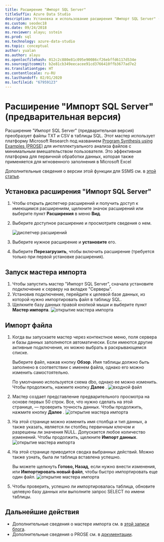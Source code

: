 ```yaml
---
title: Расширение "Импорт SQL Server"
titleSuffix: Azure Data Studio
description: Установка и использование расширения "Импорт SQL Server" (предварительная версия) для Azure Data Studio
ms.custom: seodec18
ms.date: 09/24/2018
ms.reviewer: alayu; sstein
ms.prod: sql
ms.technology: azure-data-studio
ms.topic: conceptual
author: yualan
ms.author: alayu
ms.openlocfilehash: 012c2c880e81c095e90086cf26ebffd6117d534e
ms.sourcegitcommit: b2e81cb349eecacee91cd3766410ffb3677ad7e2
ms.translationtype: HT
ms.contentlocale: ru-RU
ms.lasthandoff: 02/01/2020
ms.locfileid: "67959123"
---
```

# <a name="sql-server-import-extension-preview"></a>Расширение "Импорт SQL Server" (предварительная версия)

Расширение "Импорт SQL Server" (предварительная версия) преобразует файлы TXT и CSV в таблицы SQL. Этот мастер использует платформу Microsoft Research под названием [Program Synthesis using Examples (PROSE)](https://microsoft.github.io/prose/) для интеллектуального анализа файлов с минимальным вмешательством пользователя. Это эффективная платформа для первичной обработки данных, которая также применяется для мгновенного заполнения в Microsoft Excel

Дополнительные сведения о версии этой функции для SSMS см. в [этой статье](https://docs.microsoft.com/sql/relational-databases/import-export/import-flat-file-wizard).


## <a name="install-the-sql-server-import-extension"></a>Установка расширения "Импорт SQL Server"

1. Чтобы открыть диспетчер расширений и получить доступ к имеющимся расширениям, щелкните значок расширений или выберите пункт **Расширения** в меню **Вид**.
2. Выберите доступное расширение и просмотрите сведения о нем.

   ![диспетчер расширений](media/sql-server-import-extension/import-wizard-install.png)

1. Выберите нужное расширение и **установите** его.
2. Выберите **Перезагрузить**, чтобы включить расширение (требуется только при первой установке расширения).

## <a name="start-import-wizard"></a>Запуск мастера импорта

1. Чтобы запустить мастер "Импорт SQL Server", сначала установите подключение к серверу на вкладке "Серверы".
2. Установив подключение, перейдите к целевой базе данных, из которой нужно импортировать файл в таблицу SQL.
3. Щелкните базу данных правой кнопкой мыши и выберите пункт **Мастер импорта**.
    ![открытие мастера импорта](media/sql-server-import-extension/open-import-wizard.png)

## <a name="importing-a-file"></a>Импорт файла
1. Когда вы запускаете мастер через контекстное меню, поля сервера и базы данных заполняются автоматически. Если имеются другие активные подключения, их можно выбрать в раскрывающемся списке. 
    
    Выберите файл, нажав кнопку **Обзор**. Имя таблицы должно быть заполнено в соответствии с именем файла, однако его можно изменить самостоятельно.

    По умолчанию используется схема dbo, однако ее можно изменить. Чтобы продолжить, нажмите кнопку **Далее** .
    ![входной файл](media/sql-server-import-extension/import-wizard-input-file.png)
1. Мастер создает представление предварительного просмотра на основе первых 50 строк. Все, что нужно сделать на этой странице, — проверить точность данных. Чтобы продолжить, нажмите кнопку **Далее** .
    ![открытие мастера импорта](media/sql-server-import-extension/import-wizard-preview-data.png)
2. На этой странице можно изменить имя столбца и тип данных, а также указать, является ли столбец первичным ключом и разрешены ли значения NULL. Допускается любое количество изменений. Чтобы продолжить, щелкните **Импорт данных**.
    ![открытие мастера импорта](media/sql-server-import-extension/import-wizard-modify-columns.png)
3. На этой странице приводится сводка выбранных действий. Можно также узнать, была ли таблица вставлена успешно. 

    Вы можете щелкнуть **Готово, Назад**, если нужно внести изменения, или **Импортировать новый файл**, чтобы быстро импортировать еще один файл.
    ![открытие мастера импорта](media/sql-server-import-extension/import-wizard-summary.png)
1. Чтобы проверить, успешно ли импортировалась таблица, обновите целевую базу данных или выполните запрос SELECT по имени таблицы.

## <a name="next-steps"></a>Дальнейшие действия
- Дополнительные сведения о мастере импорта см. в [этой записи блога](https://cloudblogs.microsoft.com/sqlserver/2018/08/30/the-august-release-of-sql-operations-studio-is-now-available/).
- Дополнительные сведения о PROSE см. в [документации](https://microsoft.github.io/prose/).
